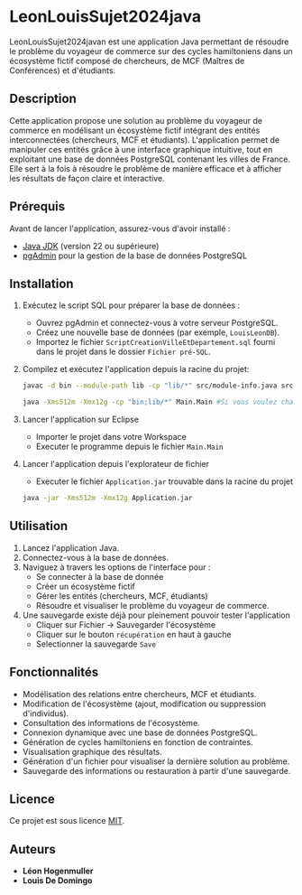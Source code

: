 # LeonLouisSujet2024java

LeonLouisSujet2024javan est une application Java permettant de résoudre le problème du voyageur de commerce sur des cycles hamiltoniens dans un écosystème fictif composé de chercheurs, de MCF (Maîtres de Conférences) et d'étudiants.

## Description
Cette application propose une solution au problème du voyageur de commerce en modélisant un écosystème fictif intégrant des entités interconnectées (chercheurs, MCF et étudiants). L'application permet de manipuler ces entités grâce à une interface graphique intuitive, tout en exploitant une base de données PostgreSQL contenant les villes de France. Elle sert à la fois à résoudre le problème de manière efficace et à afficher les résultats de façon claire et interactive.

## Prérequis
Avant de lancer l'application, assurez-vous d'avoir installé :

- [Java JDK](https://www.oracle.com/java/technologies/javase-downloads.html) (version 22 ou supérieure)
- [pgAdmin](https://www.pgadmin.org/download/) pour la gestion de la base de données PostgreSQL

## Installation

1. Exécutez le script SQL pour préparer la base de données :
   - Ouvrez pgAdmin et connectez-vous à votre serveur PostgreSQL.
   - Créez une nouvelle base de données (par exemple, `LouisLeonDB`).
   - Importez le fichier `ScriptCreationVilleEtDepartement.sql` fourni dans le projet dans le dossier `Fichier pré-SQL`.

2. Compilez et exécutez l'application depuis la racine du projet:
   ```bash
   javac -d bin --module-path lib -cp "lib/*" src/module-info.java src/algorithmeGenetiquePack/*.java src/Data/*.java src/Main/*.java src/map/*.java src/ParametresHandler/*.java src/problemeDuVoyageurDeCommerce/*.java src/SQL/*.java src/tests/*.java src/TriCycleHamiltonien/*.java

   java -Xms512m -Xmx12g -cp "bin;lib/*" Main.Main #Si vous voulez changer la taille de l'allocation maximale de mémoire, il va falloir changer le parametre -Xmx12g en réduisant le 12
   ```

3. Lancer l'application sur Eclipse
   - Importer le projet dans votre Workspace
   - Executer le programme depuis le fichier `Main.Main`

4. Lancer l'application depuis l'explorateur de fichier
    - Executer le fichier `Application.jar` trouvable dans la racine du projet
    ```bash
    java -jar -Xms512m -Xmx12g Application.jar
    ```
        

## Utilisation

1. Lancez l'application Java.
2. Connectez-vous à la base de données.
3. Naviguez à travers les options de l'interface pour :
   - Se connecter à la base de donnée
   - Créer un écosystème fictif
   - Gérer les entités (chercheurs, MCF, étudiants)
   - Résoudre et visualiser le problème du voyageur de commerce.
4. Une sauvegarde existe déjà pour pleinement pouvoir tester l'application
   - Cliquer sur Fichier -> Sauvegarder l'écosystème
   - Cliquer sur le bouton `récupération` en haut à gauche
   - Selectionner la sauvegarde `Save`

## Fonctionnalités

- Modélisation des relations entre chercheurs, MCF et étudiants.
- Modification de l'écosystème (ajout, modification ou suppression d'individus).
- Consultation des informations de l'écosystème.
- Connexion dynamique avec une base de données PostgreSQL.
- Génération de cycles hamiltoniens en fonction de contraintes.
- Visualisation graphique des résultats.
- Génération d'un fichier pour visualiser la dernière solution au problème.
- Sauvegarde des informations ou restauration à partir d'une sauvegarde.


## Licence

Ce projet est sous licence [MIT](https://en.wikipedia.org/wiki/MIT_License).

## Auteurs

- **Léon Hogenmuller**
- **Louis De Domingo**

